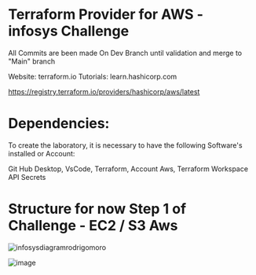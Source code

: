
# Terraform Provider for AWS - infosys Challenge

All Commits are been made On Dev Branch until validation and merge to "Main" branch

Website: terraform.io
Tutorials: learn.hashicorp.com

https://registry.terraform.io/providers/hashicorp/aws/latest

# Dependencies:
To create the laboratory, it is necessary to have the following Software's installed or Account:

Git Hub Desktop, VsCode, Terraform, Account Aws, Terraform Workspace API Secrets


# Structure for now Step 1 of Challenge - EC2 / S3 Aws

![infosysdiagramrodrigomoro](https://user-images.githubusercontent.com/55367281/147306609-29a047b9-f439-4588-9434-ce92b7ea8c3b.jpg)

![image](https://user-images.githubusercontent.com/55367281/147495346-e1ab927b-6a21-42c5-b1f0-c63e91705efe.png)
